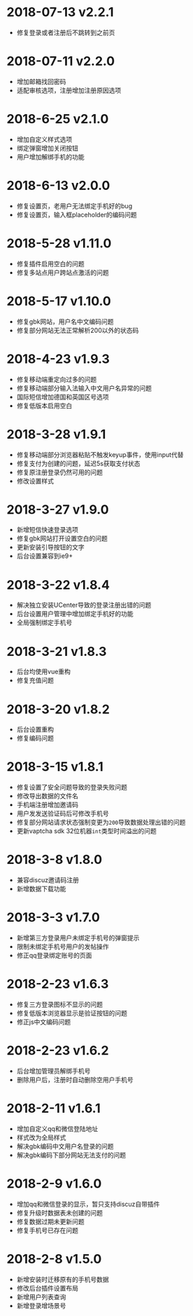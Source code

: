 # 2018-07-13 v2.2.1
- 修复登录或者注册后不跳转到之前页

# 2018-07-11 v2.2.0
- 增加邮箱找回密码
- 适配审核选项，注册增加注册原因选项

# 2018-6-25 v2.1.0
- 增加自定义样式选项
- 绑定弹窗增加关闭按钮
- 用户增加解绑手机的功能

# 2018-6-13 v2.0.0
- 修复设置页，老用户无法绑定手机好的bug
- 修复设置页，输入框placeholder的编码问题

# 2018-5-28 v1.11.0
- 修复插件启用空白的问题
- 修复多站点用户跨站点激活的问题

# 2018-5-17 v1.10.0
- 修复gbk网站，用户名中文编码问题
- 修复部分网站无法正常解析200以外的状态码

# 2018-4-23 v1.9.3
- 修复移动端重定向过多的问题
- 修复移动端部分输入法输入中文用户名异常的问题
- 国际短信增加德国和英国区号选项
- 修复低版本启用空白

# 2018-3-28 v1.9.1
- 修复移动端部分浏览器粘贴不触发keyup事件，使用input代替
- 修复支付为创建的问题，延迟5s获取支付状态
- 修复原注册登录仍然可用的问题
- 修改设置样式

# 2018-3-27 v1.9.0
- 新增短信快速登录选项
- 修复gbk网站打开设置空白的问题
- 更新安装引导按钮的文字
- 后台设置兼容到ie9+

# 2018-3-22 v1.8.4
- 解决独立安装UCenter导致的登录注册出错的问题
- 后台设置用户管理中增加绑定手机好的功能
- 全局强制绑定手机号

# 2018-3-21 v1.8.3
- 后台均使用vue重构
- 修复充值问题

# 2018-3-20 v1.8.2
- 后台设置重构
- 修复编码问题

# 2018-3-15 v1.8.1
- 修复设置了安全问题导致的登录失败问题
- 修改导出数据的文件名
- 手机端注册增加邀请码
- 用户发发送验证码后可修改手机号
- 修复部分网站请求状态强制变更为`200`导致数据处理出错的问题
- 更新vaptcha sdk 32位机器`int`类型时间溢出的问题

# 2018-3-8 v1.8.0
- 兼容discuz邀请码注册
- 新增数据下载功能

# 2018-3-3 v1.7.0
- 新增第三方登录用户未绑定手机号的弹窗提示
- 限制未绑定手机号用户的发帖操作
- 修正qq登录绑定账号的页面

# 2018-2-23 v1.6.3
- 修复三方登录图标不显示的问题
- 修复低版本浏览器显示是验证按钮的问题
- 修正js中文编码问题

# 2018-2-23 v1.6.2
- 后台增加管理员解绑手机号
- 删除用户后，注册时自动删除空用户手机号

# 2018-2-11 v1.6.1
- 增加自定义qq和微信登陆地址
- 样式改为全局样式
- 解决gbk编码中文用户名登录的问题
- 解决gbk编码下部分网站无法支付的问题

# 2018-2-9 v1.6.0
- 增加qq和微信登录的显示，暂只支持discuz自带插件
- 修复升级时数据表未创建的问题
- 修复数据过期未更新问题
- 修复手机号已存在问题

# 2018-2-8 v1.5.0
- 新增安装时迁移原有的手机号数据
- 修改后台插件设置布局
- 新增用户列表查询
- 新增登录增场景号

